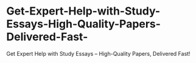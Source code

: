# Get-Expert-Help-with-Study-Essays-High-Quality-Papers-Delivered-Fast-
Get Expert Help with Study Essays – High-Quality Papers, Delivered Fast!
